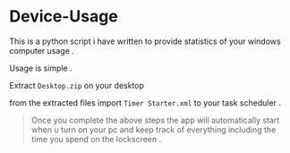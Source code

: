 # Device-Usage
This is a python script i have written to provide statistics of your windows computer usage . 

Usage is simple .

Extract 
```Desktop.zip```
on your desktop 

from the extracted files 
import 
```Timer Starter.xml```
to your task scheduler .

>Once you complete the above steps the app will automatically start when u turn on your pc and keep track of everything including 
the time you spend on the lockscreen .
